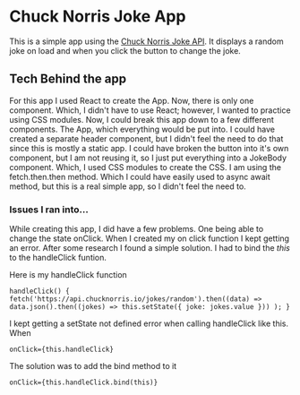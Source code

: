 # Chuck Norris Joke App

This is a simple app using the
[Chuck Norris Joke API](https://api.chucknorris.io/jokes/random). It displays a
random joke on load and when you click the button to change the joke.

## Tech Behind the app

For this app I used React to create the App. Now, there is only one component.
Which, I didn't have to use React; however, I wanted to practice using CSS
modules. Now, I could break this app down to a few different components. The
App, which everything would be put into. I could have created a separate header
component, but I didn't feel the need to do that since this is mostly a static
app. I could have broken the button into it's own component, but I am not
reusing it, so I just put everything into a JokeBody component. Which, I used
CSS modules to create the CSS. I am using the fetch.then.then method. Which I
could have easily used to async await method, but this is a real simple app, so
I didn't feel the need to.

### Issues I ran into...

While creating this app, I did have a few problems. One being able to change the
state onClick. When I created my on click function I kept getting an error.
After some research I found a simple solution. I had to bind the _this_ to the
handleClick funtion.

Here is my handleClick function

`handleClick() { fetch('https://api.chucknorris.io/jokes/random').then((data) => data.json().then((jokes) => this.setState({ joke: jokes.value })) ); }`

I kept getting a setState not defined error when calling handleClick like this.
When

`onClick={this.handleClick}`

The solution was to add the bind method to it

`onClick={this.handleClick.bind(this)}`
